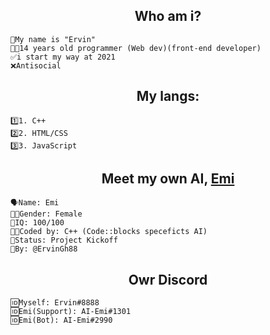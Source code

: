 <h2 align="center">
Who am i?
</h2>

```           
🖖My name is "Ervin" 
👨‍💻14 years old programmer (Web dev)(front-end developer)
✅i start my way at 2021
❌Antisocial
```
<h2 align="center">
My langs: 
</h2>

```
1️⃣1. C++
2️⃣2. HTML/CSS
3️⃣3. JavaScript
```

<h2 align="center">
Meet my own AI, <a href="https://github.com/ErvinGh88/AI-Emi"> Emi </a>
</h2>

```
🗣Name: Emi
👩🏻Gender: Female
🧠IQ: 100/100
👨‍💻Coded by: C++ (Code::blocks speceficts AI)
📌Status: Project Kickoff
👥By: @ErvinGh88
```
<h2 align="center">
Owr Discord
</h2>

```
🆔Myself: Ervin#8888
🆔Emi(Support): AI-Emi#1301
🆔Emi(Bot): AI-Emi#2990
```
